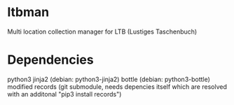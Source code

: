 # ltbman
Multi location collection manager for LTB (Lustiges Taschenbuch)

# Dependencies
python3
jinja2 (debian: python3-jinja2)
bottle (debian: python3-bottle)
modified records (git submodule, needs depencies itself which are resolved with an additonal "pip3 install records")
